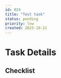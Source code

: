 ```yaml
---
id: 024
title: "Test task"
status: pending
priority: low
created: 2025-10-21
---
```


# Task Details

## Checklist

